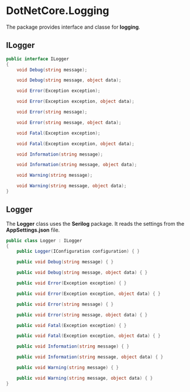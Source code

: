 # DotNetCore.Logging

The package provides interface and classe for **logging**.

## ILogger

```cs
public interface ILogger
{
    void Debug(string message);

    void Debug(string message, object data);

    void Error(Exception exception);

    void Error(Exception exception, object data);

    void Error(string message);

    void Error(string message, object data);

    void Fatal(Exception exception);

    void Fatal(Exception exception, object data);

    void Information(string message);

    void Information(string message, object data);

    void Warning(string message);

    void Warning(string message, object data);
}
```

## Logger

The **Logger** class uses the **Serilog** package. It reads the settings from the **AppSettings.json** file.

```cs
public class Logger : ILogger
{
    public Logger(IConfiguration configuration) { }

    public void Debug(string message) { }

    public void Debug(string message, object data) { }

    public void Error(Exception exception) { }

    public void Error(Exception exception, object data) { }

    public void Error(string message) { }

    public void Error(string message, object data) { }

    public void Fatal(Exception exception) { }

    public void Fatal(Exception exception, object data) { }

    public void Information(string message) { }

    public void Information(string message, object data) { }

    public void Warning(string message) { }

    public void Warning(string message, object data) { }
}
```
